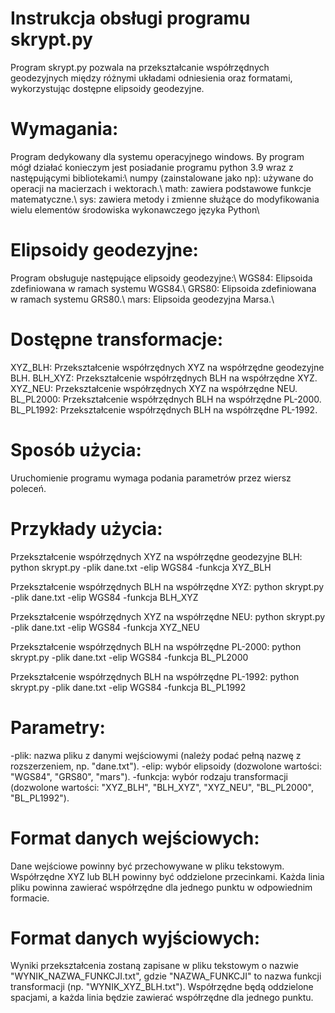 # Instrukcja obsługi programu skrypt.py
Program skrypt.py pozwala na przekształcanie współrzędnych geodezyjnych między różnymi układami odniesienia oraz formatami, wykorzystując dostępne elipsoidy geodezyjne. 

# Wymagania:
Program dedykowany dla systemu operacyjnego windows. By program mógł działać konieczym jest posiadanie programu python 3.9 wraz z następującymi bibliotekami:\\
numpy (zainstalowane jako np): używane do operacji na macierzach i wektorach.\\
math: zawiera podstawowe funkcje matematyczne.\\
sys: zawiera metody i zmienne służące do modyfikowania wielu elementów środowiska wykonawczego języka Python\\

# Elipsoidy geodezyjne:
Program obsługuje następujące elipsoidy geodezyjne:\\
WGS84: Elipsoida zdefiniowana w ramach systemu WGS84.\\
GRS80: Elipsoida zdefiniowana w ramach systemu GRS80.\\
mars: Elipsoida geodezyjna Marsa.\\

# Dostępne transformacje:
XYZ_BLH: Przekształcenie współrzędnych XYZ na współrzędne geodezyjne BLH.
BLH_XYZ: Przekształcenie współrzędnych BLH na współrzędne XYZ.
XYZ_NEU: Przekształcenie współrzędnych XYZ na współrzędne NEU.
BL_PL2000: Przekształcenie współrzędnych BLH na współrzędne PL-2000.
BL_PL1992: Przekształcenie współrzędnych BLH na współrzędne PL-1992.

# Sposób użycia:
Uruchomienie programu wymaga podania parametrów przez wiersz poleceń.

# Przykłady użycia:

Przekształcenie współrzędnych XYZ na współrzędne geodezyjne BLH:
python skrypt.py -plik dane.txt -elip WGS84 -funkcja XYZ_BLH

Przekształcenie współrzędnych BLH na współrzędne XYZ:
python skrypt.py -plik dane.txt -elip WGS84 -funkcja BLH_XYZ

Przekształcenie współrzędnych XYZ na współrzędne NEU:
python skrypt.py -plik dane.txt -elip WGS84 -funkcja XYZ_NEU

Przekształcenie współrzędnych BLH na współrzędne PL-2000:
python skrypt.py -plik dane.txt -elip WGS84 -funkcja BL_PL2000

Przekształcenie współrzędnych BLH na współrzędne PL-1992:
python skrypt.py -plik dane.txt -elip WGS84 -funkcja BL_PL1992

# Parametry:
-plik: nazwa pliku z danymi wejściowymi (należy podać pełną nazwę z rozszerzeniem, np. "dane.txt").
-elip: wybór elipsoidy (dozwolone wartości: "WGS84", "GRS80", "mars").
-funkcja: wybór rodzaju transformacji (dozwolone wartości: "XYZ_BLH", "BLH_XYZ", "XYZ_NEU", "BL_PL2000", "BL_PL1992").

# Format danych wejściowych:
Dane wejściowe powinny być przechowywane w pliku tekstowym.
Współrzędne XYZ lub BLH powinny być oddzielone przecinkami.
Każda linia pliku powinna zawierać współrzędne dla jednego punktu w odpowiednim formacie.

# Format danych wyjściowych:
Wyniki przekształcenia zostaną zapisane w pliku tekstowym o nazwie "WYNIK_NAZWA_FUNKCJI.txt", gdzie "NAZWA_FUNKCJI" to nazwa funkcji transformacji (np. "WYNIK_XYZ_BLH.txt").
Współrzędne będą oddzielone spacjami, a każda linia będzie zawierać współrzędne dla jednego punktu.
